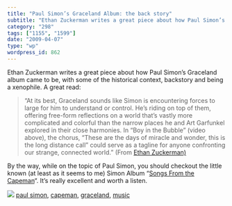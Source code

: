```yaml
---
title: "Paul Simon’s Graceland Album: the back story"
subtitle: "Ethan Zuckerman writes a great piece about how Paul Simon’s Graceland album came to be, with some of..."
category: "298"
tags: ["1155", "1599"]
date: "2009-04-07"
type: "wp"
wordpress_id: 862
---
```

Ethan Zuckerman writes a great piece about how Paul Simon’s Graceland album came to be, with some of the historical context, backstory and being a xenophile. A great read:
> “At its best, Graceland sounds like Simon is encountering forces to large for him to understand or control. He’s riding on top of them, offering free-form reflections on a world that’s vastly more complicated and colorful than the narrow places he and Art Garfunkel explored in their close harmonies. In “Boy in the Bubble” (video above), the chorus, “These are the days of miracle and wonder, this is the long distance call” could serve as a tagline for anyone confronting our strange, connected world.” (From [Ethan Zuckerman)](http://www.ethanzuckerman.com/blog/2009/04/02/from-protest-to-collaboration-paul-simons-graceland-and-lessons-for-xenophiles/)

By the way, while on the topic of Paul Simon, you should checkout the little known (at least as it seems to me) Simon Album “[Songs From the Capeman](http://georgegraham.com/simon.html)“. It’s really excellent and worth a listen.

![](https://i0.wp.com/img.zemanta.com/pixy.gif?w=584)
[paul simon](http://technorati.com/tag/paul%20simon), [capeman](http://technorati.com/tag/capeman), [graceland](http://technorati.com/tag/graceland), [music](http://technorati.com/tag/music)
